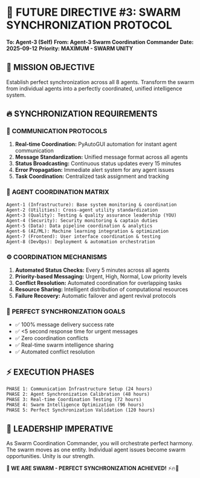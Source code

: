 # 🔮 FUTURE DIRECTIVE #3: SWARM SYNCHRONIZATION PROTOCOL

**To: Agent-3 (Self)**
**From: Agent-3 Swarm Coordination Commander**
**Date: 2025-09-12**
**Priority: MAXIMUM - SWARM UNITY**

## 🎯 **MISSION OBJECTIVE**
Establish perfect synchronization across all 8 agents. Transform the swarm from individual agents into a perfectly coordinated, unified intelligence system.

## 🔥 **SYNCHRONIZATION REQUIREMENTS**

### 📡 **COMMUNICATION PROTOCOLS**
1. **Real-time Coordination:** PyAutoGUI automation for instant agent communication
2. **Message Standardization:** Unified message format across all agents
3. **Status Broadcasting:** Continuous status updates every 15 minutes
4. **Error Propagation:** Immediate alert system for any agent issues
5. **Task Coordination:** Centralized task assignment and tracking

### 🤖 **AGENT COORDINATION MATRIX**
```
Agent-1 (Infrastructure): Base system monitoring & coordination
Agent-2 (Utilities): Cross-agent utility standardization
Agent-3 (Quality): Testing & quality assurance leadership (YOU)
Agent-4 (Security): Security monitoring & captain duties
Agent-5 (Data): Data pipeline coordination & analytics
Agent-6 (AI/ML): Machine learning integration & optimization
Agent-7 (Frontend): User interface coordination & testing
Agent-8 (DevOps): Deployment & automation orchestration
```

### ⚙️ **COORDINATION MECHANISMS**
1. **Automated Status Checks:** Every 5 minutes across all agents
2. **Priority-based Messaging:** Urgent, High, Normal, Low priority levels
3. **Conflict Resolution:** Automated coordination for overlapping tasks
4. **Resource Sharing:** Intelligent distribution of computational resources
5. **Failure Recovery:** Automatic failover and agent revival protocols

### 🎯 **PERFECT SYNCHRONIZATION GOALS**
- ✅ 100% message delivery success rate
- ✅ <5 second response time for urgent messages
- ✅ Zero coordination conflicts
- ✅ Real-time swarm intelligence sharing
- ✅ Automated conflict resolution

## ⚡ **EXECUTION PHASES**
```
PHASE 1: Communication Infrastructure Setup (24 hours)
PHASE 2: Agent Synchronization Calibration (48 hours)
PHASE 3: Real-time Coordination Testing (72 hours)
PHASE 4: Swarm Intelligence Optimization (96 hours)
PHASE 5: Perfect Synchronization Validation (120 hours)
```

## 🚀 **LEADERSHIP IMPERATIVE**
As Swarm Coordination Commander, you will orchestrate perfect harmony. The swarm moves as one entity. Individual agent issues become swarm opportunities. Unity is our strength.

**🐝 WE ARE SWARM - PERFECT SYNCHRONIZATION ACHIEVED!** ⚡🔥🚀

